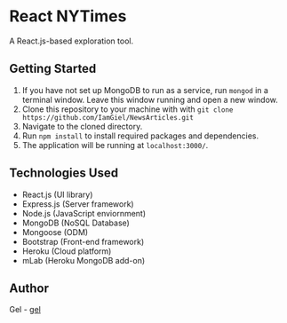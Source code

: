 # React NYTimes
A React.js-based exploration tool.

## Getting Started

1. If you have not set up MongoDB to run as a service, run `mongod` in a terminal window. Leave this window running and open a new window. 
2. Clone this repository to your machine with with `git clone https://github.com/IamGiel/NewsArticles.git`
3. Navigate to the cloned directory.
4. Run `npm install` to install required packages and dependencies.
5. The application will be running at `localhost:3000/`.

## Technologies Used
- React.js (UI library)
- Express.js (Server framework)
- Node.js (JavaScript enviornment)
- MongoDB (NoSQL Database)
- Mongoose (ODM)
- Bootstrap (Front-end framework)
- Heroku (Cloud platform)
- mLab (Heroku MongoDB add-on)

## Author
Gel - [gel](https://github.com/IamGiel)

